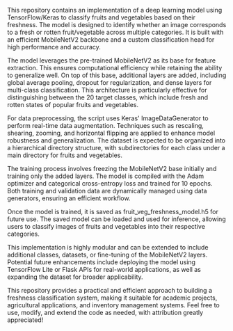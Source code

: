 This repository contains an implementation of a deep learning model using TensorFlow/Keras to classify fruits and vegetables based on their freshness. The model is designed to identify whether an image corresponds to a fresh or rotten fruit/vegetable across multiple categories. It is built with an efficient MobileNetV2 backbone and a custom classification head for high performance and accuracy.

The model leverages the pre-trained MobileNetV2 as its base for feature extraction. This ensures computational efficiency while retaining the ability to generalize well. On top of this base, additional layers are added, including global average pooling, dropout for regularization, and dense layers for multi-class classification. This architecture is particularly effective for distinguishing between the 20 target classes, which include fresh and rotten states of popular fruits and vegetables.

For data preprocessing, the script uses Keras' ImageDataGenerator to perform real-time data augmentation. Techniques such as rescaling, shearing, zooming, and horizontal flipping are applied to enhance model robustness and generalization. The dataset is expected to be organized into a hierarchical directory structure, with subdirectories for each class under a main directory for fruits and vegetables.

The training process involves freezing the MobileNetV2 base initially and training only the added layers. The model is compiled with the Adam optimizer and categorical cross-entropy loss and trained for 10 epochs. Both training and validation data are dynamically managed using data generators, ensuring an efficient workflow.

Once the model is trained, it is saved as fruit_veg_freshness_model.h5 for future use. The saved model can be loaded and used for inference, allowing users to classify images of fruits and vegetables into their respective categories.

This implementation is highly modular and can be extended to include additional classes, datasets, or fine-tuning of the MobileNetV2 layers. Potential future enhancements include deploying the model using TensorFlow Lite or Flask APIs for real-world applications, as well as expanding the dataset for broader applicability.

This repository provides a practical and efficient approach to building a freshness classification system, making it suitable for academic projects, agricultural applications, and inventory management systems. Feel free to use, modify, and extend the code as needed, with attribution greatly appreciated!
